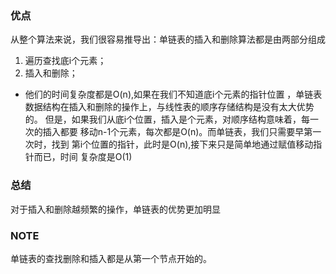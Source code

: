 ### 优点
从整个算法来说，我们很容易推导出：单链表的插入和删除算法都是由两部分组成
1. 遍历查找底i个元素；
2. 插入和删除；
- 他们的时间复杂度都是O(n),如果在我们不知道底i个元素的指针位置
，单链表数据结构在插入和删除的操作上，与线性表的顺序存储结构是没有太大优势的。
但是，如果我们从底i个位置，插入是个元素，对顺序结构意味着，每一次的插入都要
移动n-1个元素，每次都是O(n)。而单链表，我们只需要早第一次时，找到
第i个位置的指针，此时是O(n),接下来只是简单地通过赋值移动指针而已，时间
复杂度是O(1)
### 总结
对于插入和删除越频繁的操作，单链表的优势更加明显

### NOTE
单链表的查找删除和插入都是从第一个节点开始的。